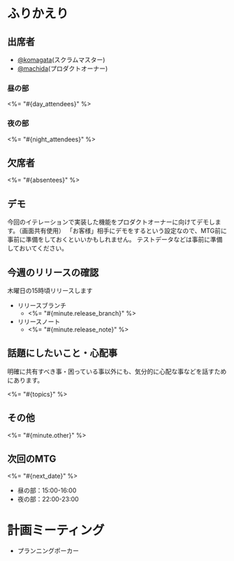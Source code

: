 # ふりかえり

## 出席者

- [@komagata](https://github.com/komagata)(スクラムマスター)
- [@machida](https://github.com/machida)(プロダクトオーナー)

### 昼の部

<%= "#{day_attendees}" %>

### 夜の部

<%= "#{night_attendees}" %>

## 欠席者

<%= "#{absentees}" %>

## デモ

今回のイテレーションで実装した機能をプロダクトオーナーに向けてデモします。（画面共有使用）
「お客様」相手にデモをするという設定なので、MTG前に事前に準備をしておくといいかもしれません。
テストデータなどは事前に準備しておいてください。

## 今週のリリースの確認

木曜日の15時頃リリースします

- リリースブランチ
  - <%= "#{minute.release_branch}" %>
- リリースノート
  - <%= "#{minute.release_note}" %>

## 話題にしたいこと・心配事

明確に共有すべき事・困っている事以外にも、気分的に心配な事などを話すためにあります。

<%= "#{topics}" %>

## その他

<%= "#{minute.other}" %>

## 次回のMTG

<%= "#{next_date}" %>
  - 昼の部：15:00-16:00
  - 夜の部：22:00-23:00

# 計画ミーティング

- プランニングポーカー

